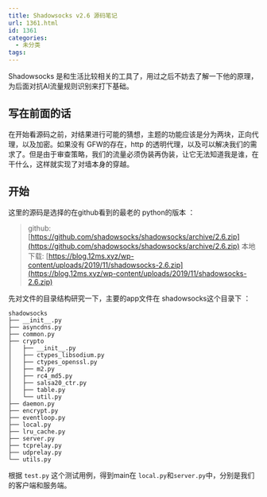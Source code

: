 ```yaml
---
title: Shadowsocks v2.6 源码笔记
url: 1361.html
id: 1361
categories:
  - 未分类
tags:
---
```


Shadowsocks 是和生活比较相关的工具了，用过之后不妨去了解一下他的原理，为后面对抗AI流量规则识别来打下基础。

写在前面的话
------

在开始看源码之前，对结果进行可能的猜想，主题的功能应该是分为两块，正向代理，以及加密。如果没有 GFW的存在，http 的透明代理，以及可以解决我们的需求了。但是由于审查策略，我们的流量必须伪装再伪装，让它无法知道我是谁，在干什么，这样就实现了对墙本身的穿越。

开始
--

这里的源码是选择的在github看到的最老的 python的版本 ：

> github: [https://github.com/shadowsocks/shadowsocks/archive/2.6.zip](https://github.com/shadowsocks/shadowsocks/archive/2.6.zip) 本地下载: [https://blog.12ms.xyz/wp-content/uploads/2019/11/shadowsocks-2.6.zip](https://blog.12ms.xyz/wp-content/uploads/2019/11/shadowsocks-2.6.zip)

先对文件的目录结构研究一下，主要的app文件在 shadowsocks这个目录下 ：

    shadowsocks
    ├── __init__.py
    ├── asyncdns.py
    ├── common.py
    ├── crypto
    │   ├── __init__.py
    │   ├── ctypes_libsodium.py
    │   ├── ctypes_openssl.py
    │   ├── m2.py
    │   ├── rc4_md5.py
    │   ├── salsa20_ctr.py
    │   ├── table.py
    │   └── util.py
    ├── daemon.py
    ├── encrypt.py
    ├── eventloop.py
    ├── local.py
    ├── lru_cache.py
    ├── server.py
    ├── tcprelay.py
    ├── udprelay.py
    └── utils.py

根据 `test.py` 这个测试用例，得到main在 `local.py`和`server.py`中，分别是我们的客户端和服务端。